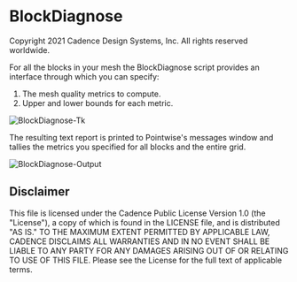 BlockDiagnose
==========================================
Copyright 2021 Cadence Design Systems, Inc. All rights reserved worldwide.

For all the blocks in your mesh the BlockDiagnose script provides
an interface through which you can specify:

1. The mesh quality metrics to compute.
2. Upper and lower bounds for each metric.

![BlockDiagnose-Tk](https://raw.github.com/pointwise/BlockDiagnose/master/BlockDiagnose-Tk.png)

The resulting text report is printed to Pointwise's messages window
and tallies the metrics you specified for all blocks and the entire grid.

![BlockDiagnose-Output](https://raw.github.com/pointwise/BlockDiagnose/master/BlockDiagnose-Output.png)

Disclaimer
----------
This file is licensed under the Cadence Public License Version 1.0 (the "License"), a copy of which is found in the LICENSE file, and is distributed "AS IS." 
TO THE MAXIMUM EXTENT PERMITTED BY APPLICABLE LAW, CADENCE DISCLAIMS ALL WARRANTIES AND IN NO EVENT SHALL BE LIABLE TO ANY PARTY FOR ANY DAMAGES ARISING OUT OF OR RELATING TO USE OF THIS FILE. 
Please see the License for the full text of applicable terms.
